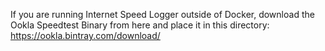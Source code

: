 If you are running Internet Speed Logger outside of Docker, download the Ookla Speedtest Binary from here and place it in this directory: https://ookla.bintray.com/download/